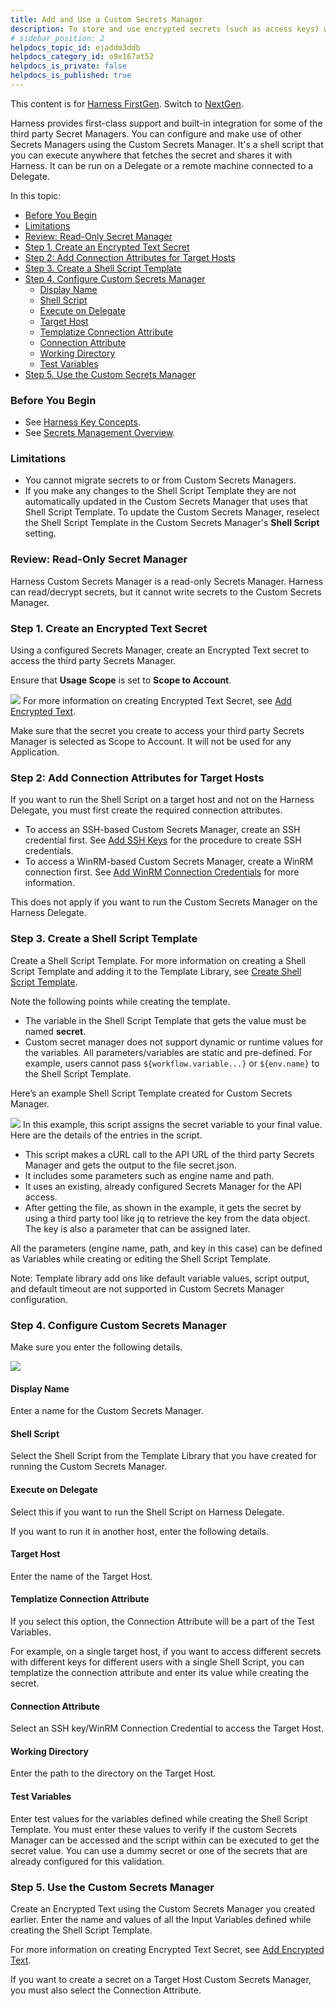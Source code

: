 ```yaml
---
title: Add and Use a Custom Secrets Manager
description: To store and use encrypted secrets (such as access keys) with third party secrets managers, you can add Custom Secrets Managers.
# sidebar_position: 2
helpdocs_topic_id: ejaddm3ddb
helpdocs_category_id: o9x167at52
helpdocs_is_private: false
helpdocs_is_published: true
---
```


This content is for [Harness FirstGen](/docs/continuous-delivery/get-started/upgrading/upgrade-nextgen-cd.md). Switch to [NextGen](/docs/platform/secrets/secrets-management/custom-secret-manager).

Harness provides first-class support and built-in integration for some of the third party Secret Managers. You can configure and make use of other Secrets Managers using the Custom Secrets Manager. It's a shell script that you can execute anywhere that fetches the secret and shares it with Harness. It can be run on a Delegate or a remote machine connected to a Delegate.

In this topic:

- [Before You Begin](#before-you-begin)
- [Limitations](#limitations)
- [Review: Read-Only Secret Manager](#review-read-only-secret-manager)
- [Step 1. Create an Encrypted Text Secret](#step-1-create-an-encrypted-text-secret)
- [Step 2: Add Connection Attributes for Target Hosts](#step-2-add-connection-attributes-for-target-hosts)
- [Step 3. Create a Shell Script Template](#step-3-create-a-shell-script-template)
- [Step 4. Configure Custom Secrets Manager](#step-4-configure-custom-secrets-manager)
  - [Display Name](#display-name)
  - [Shell Script](#shell-script)
  - [Execute on Delegate](#execute-on-delegate)
  - [Target Host](#target-host)
  - [Templatize Connection Attribute](#templatize-connection-attribute)
  - [Connection Attribute](#connection-attribute)
  - [Working Directory](#working-directory)
  - [Test Variables](#test-variables)
- [Step 5. Use the Custom Secrets Manager](#step-5-use-the-custom-secrets-manager)

### Before You Begin

* See [Harness Key Concepts](../../../starthere-firstgen/harness-key-concepts.md).
* See [Secrets Management Overview](secret-management.md).

### Limitations

* You cannot migrate secrets to or from Custom Secrets Managers.
* If you make any changes to the Shell Script Template they are not automatically updated in the Custom Secrets Manager that uses that Shell Script Template. To update the Custom Secrets Manager, reselect the Shell Script Template in the Custom Secrets Manager's **Shell Script** setting.

### Review: Read-Only Secret Manager

Harness Custom Secrets Manager is a read-only Secrets Manager. Harness can read/decrypt secrets, but it cannot write secrets to the Custom Secrets Manager.

### Step 1. Create an Encrypted Text Secret

Using a configured Secrets Manager, create an Encrypted Text secret to access the third party Secrets Manager.

Ensure that **Usage Scope** is set to **Scope to Account**.

![](./static/add-and-use-a-custom-secrets-manager-20.png)
For more information on creating Encrypted Text Secret, see [Add Encrypted Text](use-encrypted-text-secrets.md#step-1-add-encrypted-text).

Make sure that the secret you create to access your third party Secrets Manager is selected as Scope to Account. It will not be used for any Application.

### Step 2: Add Connection Attributes for Target Hosts

If you want to run the Shell Script on a target host and not on the Harness Delegate, you must first create the required connection attributes.

* To access an SSH-based Custom Secrets Manager, create an SSH credential first. See [Add SSH Keys](add-ssh-keys.md) for the procedure to create SSH credentials.
* To access a WinRM-based Custom Secrets Manager, create a WinRM connection first. See [Add WinRM Connection Credentials](add-win-rm-connection-credentials.md) for more information.

This does not apply if you want to run the Custom Secrets Manager on the Harness Delegate.

### Step 3. Create a Shell Script Template

Create a Shell Script Template. For more information on creating a Shell Script Template and adding it to the Template Library, see [Create Shell Script Template](../../../continuous-delivery/concepts-cd/deployment-types/use-templates.md#create-shell-script-template).

Note the following points while creating the template.

* The variable in the Shell Script Template that gets the value must be named **secret**.
* Custom secret manager does not support dynamic or runtime values for the variables. All parameters/variables are static and pre-defined. For example, users cannot pass `${workflow.variable...}` or `${env.name}` to the Shell Script Template.

Here’s an example Shell Script Template created for Custom Secrets Manager.

![](./static/add-and-use-a-custom-secrets-manager-21.png)
In this example, this script assigns the secret variable to your final value. Here are the details of the entries in the script.

* This script makes a cURL call to the API URL of the third party Secrets Manager and gets the output to the file secret.json.
* It includes some parameters such as engine name and path.
* It uses an existing, already configured Secrets Manager for the API access.
* After getting the file, as shown in the example, it gets the secret by using a third party tool like jq to retrieve the key from the data object. The key is also a parameter that can be assigned later.

All the parameters (engine name, path, and key in this case) can be defined as Variables while creating or editing the Shell Script Template.

Note: Template library add ons like default variable values, script output, and default timeout are not supported in Custom Secrets Manager configuration.

### Step 4. Configure Custom Secrets Manager

Make sure you enter the following details.

![](./static/add-and-use-a-custom-secrets-manager-22.png)


#### Display Name

Enter a name for the Custom Secrets Manager.

#### Shell Script

Select the Shell Script from the Template Library that you have created for running the Custom Secrets Manager.

#### Execute on Delegate

Select this if you want to run the Shell Script on Harness Delegate. 

If you want to run it in another host, enter the following details.

#### Target Host

Enter the name of the Target Host.

#### Templatize Connection Attribute

If you select this option, the Connection Attribute will be a part of the Test Variables. 

For example, on a single target host, if you want to access different secrets with different keys for different users with a single Shell Script, you can templatize the connection attribute and enter its value while creating the secret.

#### Connection Attribute

Select an SSH key/WinRM Connection Credential to access the Target Host.

#### Working Directory

Enter the path to the directory on the Target Host.

#### Test Variables

Enter test values for the variables defined while creating the Shell Script Template. You must enter these values to verify if the custom Secrets Manager can be accessed and the script within can be executed to get the secret value. You can use a dummy secret or one of the secrets that are already configured for this validation.

### Step 5. Use the Custom Secrets Manager

Create an Encrypted Text using the Custom Secrets Manager you created earlier. Enter the name and values of all the Input Variables defined while creating the Shell Script Template. 

For more information on creating Encrypted Text Secret, see [Add Encrypted Text](use-encrypted-text-secrets.md#step-1-add-encrypted-text).

If you want to create a secret on a Target Host Custom Secrets Manager, you must also select the Connection Attribute.

